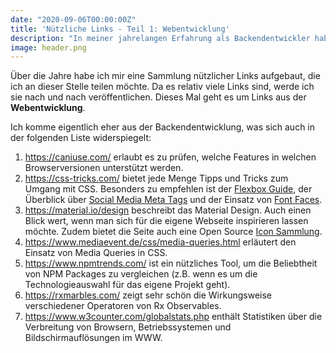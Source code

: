 ```yaml
---
date: "2020-09-06T00:00:00Z"
title: 'Nützliche Links - Teil 1: Webentwicklung'
description: "In meiner jahrelangen Erfahrung als Backendentwickler habe ich eine beachtliche Sammlung von Webentwicklungs-Ressourcen angehäuft. Von CSS-Tricks bis hin zu umfassenden Statistiken über Browserverbreitung – diese Schatzkiste an Links ist ein Muss für jeden Webentwickler. In diesem Artikel teile ich meine persönlichen Favoriten und gebe Einblicke, wie sie eure Webentwicklungsprojekte bereichern können. Lasst uns gemeinsam in die Welt der Webentwicklung eintauchen!"
image: header.png
---
```


Über die Jahre habe ich mir eine Sammlung nützlicher Links aufgebaut, die ich an dieser Stelle teilen möchte.
Da es relativ viele Links sind, werde ich sie nach und nach veröffentlichen.
Dieses Mal geht es um Links aus der **Webentwicklung**.

Ich komme eigentlich eher aus der Backendentwicklung, was sich auch in der folgenden Liste widerspiegelt:

1. <https://caniuse.com/> erlaubt es zu prüfen, welche Features in welchen Browserversionen unterstützt werden.
1. <https://css-tricks.com/> bietet jede Menge Tipps und Tricks zum Umgang mit CSS.
  Besonders zu empfehlen ist der [Flexbox Guide](https://css-tricks.com/snippets/css/a-guide-to-flexbox/), der Überblick über [Social Media Meta Tags](https://css-tricks.com/essential-meta-tags-social-media/) und der Einsatz von [Font Faces](https://css-tricks.com/snippets/css/using-font-face/).
1. <https://material.io/design> beschreibt das Material Design.
   Auch einen Blick wert, wenn man sich für die eigene Webseite inspirieren lassen möchte.
   Zudem bietet die Seite auch eine Open Source [Icon Sammlung](https://material.io/resources/icons).
1. <https://www.mediaevent.de/css/media-queries.html> erläutert den Einsatz von Media Queries in CSS.
1. <https://www.npmtrends.com/> ist ein nützliches Tool, um die Beliebtheit von NPM Packages zu vergleichen (z.B. wenn es um die Technologieauswahl für das eigene Projekt geht).
1. <https://rxmarbles.com/> zeigt sehr schön die Wirkungsweise verschiedener Operatoren von Rx Observables.
1. <https://www.w3counter.com/globalstats.php> enthält Statistiken über die Verbreitung von Browsern, Betriebssystemen und Bildschirmauflösungen im WWW.
